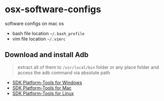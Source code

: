 # osx-software-configs
software configs on mac os 

- bash file location `~/.bash_profile`
- vim file location `~/.vimrc`

## Download and install **Adb**


> extract all of them to `/usr/local/bin` folder or any place folder and access the adb command via absolute path

- [SDK Platform-Tools for Windows](https://dl.google.com/android/repository/platform-tools-latest-windows.zip)
- [SDK Platform-Tools for Mac](https://dl.google.com/android/repository/platform-tools-latest-darwin.zip)
- [SDK Platform-Tools for Linux](https://dl.google.com/android/repository/platform-tools-latest-linux.zip)
